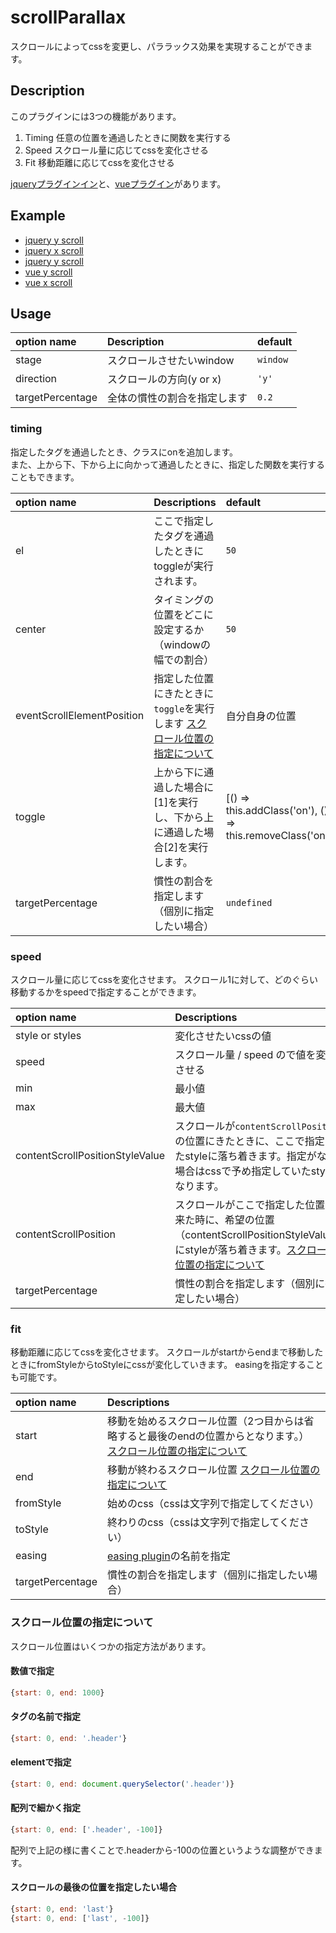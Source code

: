 # scrollParallax

スクロールによってcssを変更し、パララックス効果を実現することができます。

## Description
このプラグインには3つの機能があります。

1. Timing 任意の位置を通過したときに関数を実行する
2. Speed スクロール量に応じてcssを変化させる
3. Fit 移動距離に応じてcssを変化させる

[jqueryプラグインイン](docs/JQUERY.ja.md)と、[vueプラグイン](docs/VUE.ja.md)があります。

## Example

* [jquery y scroll](http://github.develo.org/scrollParallax/public/example1/)
* [jquery x scroll](http://github.develo.org/scrollParallax/public/example2/)
* [jquery y scroll](http://github.develo.org/scrollParallax/public/example3/)
* [vue y scroll](http://github.develo.org/scrollParallax/public/example4/)
* [vue x scroll](http://github.develo.org/scrollParallax/public/example5/)


## Usage

| option name| Description |default
|:-----------|:------------|:------------|
| stage      | スクロールさせたいwindow |`window`
| direction  | スクロールの方向(y or x) |`'y'`
| targetPercentage| 全体の慣性の割合を指定します |`0.2`


### timing
指定したタグを通過したとき、クラスにonを追加します。  
また、上から下、下から上に向かって通過したときに、指定した関数を実行することもできます。

| option name| Descriptions |default
|:-----------|:------------|:------------|
| el | ここで指定したタグを通過したときにtoggleが実行されます。 |`50`
| center | タイミングの位置をどこに設定するか（windowの幅での割合） |`50`
| eventScrollElementPosition | 指定した位置にきたときに`toggle`を実行します [スクロール位置の指定について](#スクロール位置の指定について) | 自分自身の位置
| toggle | 上から下に通過した場合に[1]を実行し、下から上に通過した場合[2]を実行します。 | [() => this.addClass('on'), () => this.removeClass('on')]
| targetPercentage| 慣性の割合を指定します（個別に指定したい場合） |`undefined`


### speed

スクロール量に応じてcssを変化させます。 
スクロール1に対して、どのぐらい移動するかをspeedで指定することができます。


| option name| Descriptions |default
|:-----------|:------------|:------------|
| style or styles | 変化させたいcssの値 |`'top'`
| speed | スクロール量 / speed ので値を変化させる |`2`
| min | 最小値 |`-999999`
| max | 最大値 |`999999`
| contentScrollPositionStyleValue | スクロールが`contentScrollPosition`の位置にきたときに、ここで指定したstyleに落ち着きます。指定がない場合はcssで予め指定していたstyleになります。 | 自身のタグのstyle
| contentScrollPosition | スクロールがここで指定した位置に来た時に、希望の位置（contentScrollPositionStyleValue）にstyleが落ち着きます。[スクロール位置の指定について](#スクロール位置の指定について) |`0`
| targetPercentage| 慣性の割合を指定します（個別に指定したい場合） |`undefined`



### fit

移動距離に応じてcssを変化させます。
スクロールがstartからendまで移動したときにfromStyleからtoStyleにcssが変化していきます。
easingを指定することも可能です。


| option name| Descriptions 
|:-----------|:------------|
| start | 移動を始めるスクロール位置（2つ目からは省略すると最後のendの位置からとなります。） [スクロール位置の指定について](#スクロール位置の指定について) |
| end | 移動が終わるスクロール位置 [スクロール位置の指定について](#スクロール位置の指定について) |
| fromStyle | 始めのcss（cssは文字列で指定してください） |
| toStyle | 終わりのcss（cssは文字列で指定してください） |
| easing | [easing plugin](http://semooh.jp/jquery/cont/doc/easing/)の名前を指定 |
| targetPercentage| 慣性の割合を指定します（個別に指定したい場合） |`undefined`


### スクロール位置の指定について
スクロール位置はいくつかの指定方法があります。

#### 数値で指定
```javascript
{start: 0, end: 1000}
```

#### タグの名前で指定
```javascript
{start: 0, end: '.header'}
```

#### elementで指定
```javascript
{start: 0, end: document.querySelector('.header')}
```

#### 配列で細かく指定
```javascript
{start: 0, end: ['.header', -100]}
```


配列で上記の様に書くことで.headerから-100の位置というような調整ができます。

#### スクロールの最後の位置を指定したい場合
```javascript
{start: 0, end: 'last'}
{start: 0, end: ['last', -100]}
```
